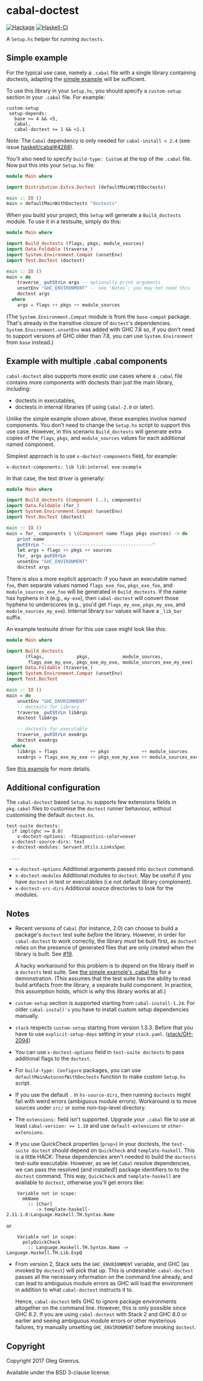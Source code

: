 cabal-doctest
=============

[![Hackage](https://img.shields.io/hackage/v/cabal-doctest.svg)](https://hackage.haskell.org/package/cabal-doctest) [![Haskell-CI](https://github.com/haskellari/cabal-doctest/actions/workflows/haskell-ci.yml/badge.svg?branch=master)](https://github.com/haskellari/cabal-doctest/actions/workflows/haskell-ci.yml)

A `Setup.hs` helper for running `doctests`.

Simple example
--------------

For the typical use case, namely a `.cabal` file with a single library containing
doctests, adapting the [simple example](https://github.com/phadej/cabal-doctest/tree/master/simple-example)
will be sufficient.

To use this library in your `Setup.hs`, you should specify a `custom-setup`
section in your `.cabal` file. For example:

```
custom-setup
 setup-depends:
   base >= 4 && <5,
   Cabal,
   cabal-doctest >= 1 && <1.1
```

_Note:_ The `Cabal` dependency is only needed for `cabal-install < 2.4`
(see issue [haskell/cabal#4288](https://github.com/haskell/cabal/issues/4288)).

You'll also need to specify `build-type: Custom` at the top of the `.cabal`
file. Now put this into your `Setup.hs` file:

```haskell
module Main where

import Distribution.Extra.Doctest (defaultMainWithDoctests)

main :: IO ()
main = defaultMainWithDoctests "doctests"
```

When you build your project, this `Setup` will generate a `Build_doctests`
module. To use it in a testsuite, simply do this:

```haskell
module Main where

import Build_doctests (flags, pkgs, module_sources)
import Data.Foldable (traverse_)
import System.Environment.Compat (unsetEnv)
import Test.DocTest (doctest)

main :: IO ()
main = do
    traverse_ putStrLn args -- optionally print arguments
    unsetEnv "GHC_ENVIRONMENT" -- see 'Notes'; you may not need this
    doctest args
  where
    args = flags ++ pkgs ++ module_sources
```

(The `System.Environment.Compat` module is from the `base-compat`
package. That's already in the transitive closure of `doctest`'s
dependencies. `System.Environment.unsetEnv` was added with GHC 7.8 so,
if you don't need to support versions of GHC older than 7.8, you can
use `System.Environment` from `base` instead.)

Example with multiple .cabal components
---------------------------------------

`cabal-doctest` also supports more exotic use cases where a `.cabal` file
contains more components with doctests than just the main library, including:

* doctests in executables,
* doctests in internal libraries (if using `Cabal-2.0` or later).

Unlike the simple example shown above, these examples involve _named_
components. You don't need to change the `Setup.hs` script to support
this use case. However, in this scenario `Build_doctests` will generate extra
copies of the `flags`, `pkgs`, and `module_sources` values for each additional
named component.

Simplest approach is to use `x-doctest-components` field, for example:
```
x-doctest-components: lib lib:internal exe:example
```

In that case, the test driver is generally:

```haskell
module Main where

import Build_doctests (Component (..), components)
import Data.Foldable (for_)
import System.Environment.Compat (unsetEnv)
import Test.DocTest (doctest)

main :: IO ()
main = for_ components $ \(Component name flags pkgs sources) -> do
    print name
    putStrLn "----------------------------------------"
    let args = flags ++ pkgs ++ sources
    for_ args putStrLn
    unsetEnv "GHC_ENVIRONMENT"
    doctest args
```

There is also a more explicit approach: if you have an executable named `foo`,
then separate values named `flags_exe_foo`, `pkgs_exe_foo`, and `module_sources_exe_foo` will
be generated in `Build_doctests`. If the name has hyphens in it
(e.g., `my-exe`), then `cabal-doctest` will convert those hyphens to
underscores (e.g., you'd get `flags_my_exe`, `pkgs_my_exe`, and
`module_sources_my_exe`).
Internal library `bar` values will have a `_lib_bar` suffix.

An example testsuite driver for this use case might look like this:

```haskell
module Main where

import Build_doctests
       (flags,            pkgs,            module_sources,
        flags_exe_my_exe, pkgs_exe_my_exe, module_sources_exe_my_exe)
import Data.Foldable (traverse_)
import System.Environment.Compat (unsetEnv)
import Test.DocTest

main :: IO ()
main = do
    unsetEnv "GHC_ENVRIONMENT"
    -- doctests for library
    traverse_ putStrLn libArgs
    doctest libArgs

    -- doctests for executable
    traverse_ putStrLn exeArgs
    doctest exeArgs
  where
    libArgs = flags            ++ pkgs            ++ module_sources
    exeArgs = flags_exe_my_exe ++ pkgs_exe_my_exe ++ module_sources_exe_my_exe
```

See
[this example](https://github.com/phadej/cabal-doctest/tree/master/multiple-components-example)
for more details.

Additional configuration
------------------------

The `cabal-doctest` based `Setup.hs` supports few extensions fields
in `pkg.cabal` files to customise the `doctest` runner behaviour, without
customising the default `doctest.hs`.

```
test-suite doctests:
  if impl(ghc >= 8.0)
    x-doctest-options: -fdiagnostics-color=never
  x-doctest-source-dirs: test
  x-doctest-modules: Servant.Utils.LinksSpec

  ...
```

* `x-doctest-options` Additional arguments passed into `doctest` command.
* `x-doctest-modules` Additional modules to `doctest`. May be useful if you
  have `doctest` in test or executables (i.e not default library complonent).
* `x-doctest-src-dirs` Additional source directories to look for the modules.

Notes
-----

* Recent versions of `Cabal` (for instance, 2.0) can choose to build a
  package's `doctest` test suite _before_ the library. However, in order for
  `cabal-doctest` to work correctly, the library _must_ be built first, as
  `doctest` relies on the presence of generated files that are only created
  when the library is built. See
  [#19](https://github.com/phadej/cabal-doctest/issues/19).

  A hacky workaround for this problem is to depend on the library itself in a
  `doctests` test suite. See
  [the simple example's .cabal file](https://github.com/phadej/cabal-doctest/blob/master/simple-example/simple-example.cabal)
  for a demonstration. (This assumes that the test suite has the ability to
  read build artifacts from the library, a separate build component. In
  practice, this assumption holds, which is why this library works at all.)

* `custom-setup` section is supported starting from `cabal-install-1.24`.
  For older `cabal-install's` you have to install custom setup dependencies
  manually.

* `stack` respects `custom-setup` starting from version 1.3.3. Before that
  you have to use `explicit-setup-deps` setting in your `stack.yaml`.
  ([stack/GH-2094](https://github.com/commercialhaskell/stack/issues/2094))

* You can use `x-doctest-options` field in `test-suite doctests` to
  pass additional flags to the `doctest`.

* For `build-type: Configure` packages, you can use
  `defaultMainAutoconfWithDoctests` function to make custom `Setup.hs` script.

* If you use the default `.` in `hs-source-dirs`, then running `doctests`
  might fail with weird errors (ambiguous module errors). Workaround is
  to move sources under `src/` or some non-top-level directory.

* The `extensions:` field isn't supported. Upgrade your `.cabal` file to use at least
  `cabal-version: >= 1.10` and use `default-extensions` or `other-extensions`.

* If you use QuickCheck properties (`prop>`) in your doctests,
  the `test-suite doctest` should depend on `QuickCheck` and `template-haskell`.
  This is a little HACK: These dependencies aren't needed to build the
  `doctests` test-suite executable.  However, as we let `Cabal` resolve
  dependencies, we can pass the resolved (and installed!) package identifiers to
  to the `doctest` command.  This way, `QuickCheck` and `template-haskell` are
  available to `doctest`, otherwise you'll get errors like:

```
    Variable not in scope:
      mkName
        :: [Char]
           -> template-haskell-2.11.1.0:Language.Haskell.TH.Syntax.Name
```

or

```
    Variable not in scope:
      polyQuickCheck
        :: Language.Haskell.TH.Syntax.Name -> Language.Haskell.TH.Lib.ExpQ
```

* From version 2, Stack sets the `GHC_ENVRIONMENT` variable, and GHC
  (as invoked by `doctest`) will pick that up. This is undesirable:
  `cabal-doctest` passes all the necessary information on the command
  line already, and can lead to ambiguous module errors as GHC will
  load the environment in addition to what `cabal-doctest` instructs
  it to.

  Hence, `cabal-doctest` tells GHC to ignore package environments
  altogether on the command line. However, this is only possible since
  GHC 8.2. If you are using `cabal-doctest` with Stack 2 and GHC 8.0
  or earlier and seeing ambiguous module errors or other mysterious
  failures, try manually unsetting `GHC_ENVIRONMENT` before invoking
  `doctest`.

Copyright
---------

Copyright 2017 Oleg Grenrus.

Available under the BSD 3-clause license.
